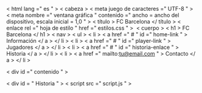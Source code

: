 <!DOCTYPE html >
< html  lang =" es " >
< cabeza >
  < meta  juego de caracteres =" UTF-8 " >
  < meta  nombre =" ventana gráfica " contenido =" ancho = ancho del dispositivo, escala inicial = 1,0 " >
  < título > FC Barcelona </ título >
  < enlace  rel =" hoja de estilo " href =" estilos.css " >
</cabeza>​​
< cuerpo >
  <encabezado>​​
    < h1 > FC Barcelona </ h1 >
    < nav >
      < ul >
        < li > < a  href =" # " id =" home-link " > Información </ a > </ li >
        < li > < a  href =" # " id =" player-link " > Jugadores </ a > </ li >
        < li > < a  href =" # " id =" historia-enlace " > Historia </ a > </ li >
        < li > < a  href =" mailto:tu@email.com " > Contacto </ a > </ li >
      </ul>​​
    </nav>​​
  </encabezado>​​

  < div  id =" contenido " >
  </div>​​
  < div  id = " Historia " > </div>​
  < script  src =" script.js " > </ script >
</cuerpo>​​
</html>
